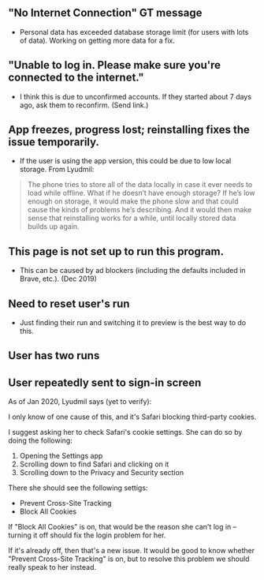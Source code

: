 
## "No Internet Connection" GT message
* Personal data has exceeded database storage limit (for users with lots of data). Working on getting more data for a fix. 

## "Unable to log in. Please make sure you're connected to the internet." 
* I think this is due to unconfirmed accounts. If they started about 7 days ago, ask them to reconfirm. (Send link.)

## App freezes, progress lost; reinstalling fixes the issue temporarily.
* If the user is using the app version, this could be due to low local storage. From Lyudmil: 
> The phone tries to store all of the data locally in case it ever needs to load while offline. What if he doesn’t have enough storage?
> If he’s low enough on storage, it would make the phone slow and that could cause the kinds of problems he’s describing.
> And it would then make sense that reinstalling works for a while, until locally stored data builds up again. 

## This page is not set up to run this program.

* This can be caused by ad blockers (including the defaults included in Brave, etc.). (Dec 2019)

## Need to reset user's run

* Just finding their run and switching it to preview is the best way to do this. 

## User has two runs

## User repeatedly sent to sign-in screen

As of Jan 2020, Lyudmil says (yet to verify):

I only know of one cause of this, and it's Safari blocking third-party
cookies.

I suggest asking her to check Safari's cookie settings. She can do so by
doing the following:

1. Opening the Settings app
2. Scrolling down to find Safari and clicking on it
3. Scrolling down to the Privacy and Security section

There she should see the following settigs:

* Prevent Cross-Site Tracking
* Block All Cookies

If "Block All Cookies" is on, that would be the reason she can't log in
– turning it off should fix the login problem for her.

If it's already off, then that's a new issue. It would be good to know
whether "Prevent Cross-Site Tracking" is on, but to resolve this problem
we should really speak to her instead.


